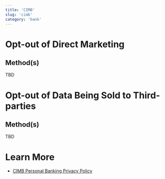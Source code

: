 ```yaml
---
title: 'CIMB'
slug: 'cimb'
category: 'bank'
---
```


# Opt-out of Direct Marketing

## Method(s)

TBD

# Opt-out of Data Being Sold to Third-parties

## Method(s)

TBD

# Learn More

- [CIMB Personal Banking Privacy Policy](https://www.cimb.com.sg/en/personal/help-support/regulations-policies/privacy-policy.html)